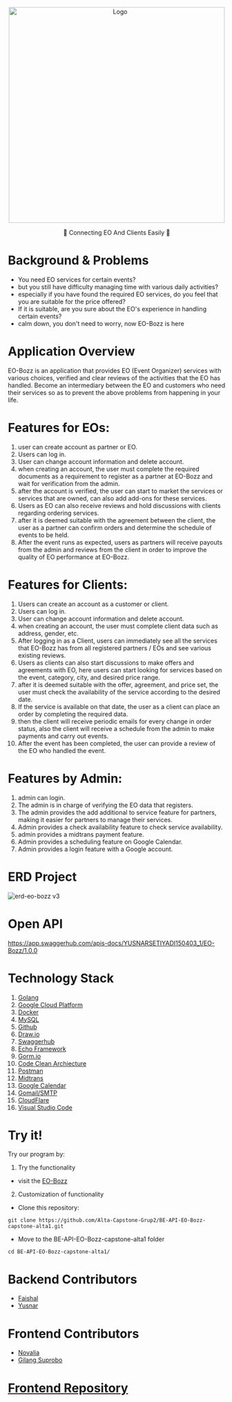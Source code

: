 <div align="center">
   <a href="https://github.com/Alta-Capstone-Grup2/BE-API-EO-Bozz-capstone-alta1">
    <img src="https://user-images.githubusercontent.com/116538882/211175131-95d2c06b-8ec1-401b-93bc-90f31a2c2967.png" alt="Logo" width="500px">
  </a>

<p align="center">
   💫 Connecting EO And Clients Easily 💫
</div>

# Background & Problems

- You need EO services for certain events?
- but you still have difficulty managing time with various daily activities?
- especially if you have found the required EO services, do you feel that you are suitable for the price offered?
- If it is suitable, are you sure about the EO's experience in handling certain events?
- calm down, you don't need to worry, now EO-Bozz is here

# Application Overview

EO-Bozz is an application that provides EO (Event Organizer) services with various choices, verified and clear reviews of the activities that the EO has handled. Become an intermediary between the EO and customers who need their services so as to prevent the above problems from happening in your life.

# Features for EOs:

1. user can create account as partner or EO.
2. Users can log in.
3. User can change account information and delete account.
4. when creating an account, the user must complete the required documents as a requirement to register as a partner at EO-Bozz and wait for verification from the admin.
5. after the account is verified, the user can start to market the services or services that are owned, can also add add-ons for these services.
6. Users as EO can also receive reviews and hold discussions with clients regarding ordering services.
7. after it is deemed suitable with the agreement between the client, the user as a partner can confirm orders and determine the schedule of events to be held.
8. After the event runs as expected, users as partners will receive payouts from the admin and reviews from the client in order to improve the quality of EO performance at EO-Bozz.

# Features for Clients:

1. Users can create an account as a customer or client.
2. Users can log in.
3. User can change account information and delete account.
4. when creating an account, the user must complete client data such as address, gender, etc.
5. After logging in as a Client, users can immediately see all the services that EO-Bozz has from all registered partners / EOs and see various existing reviews.
6. Users as clients can also start discussions to make offers and agreements with EO, here users can start looking for services based on the event, category, city, and desired price range.
7. after it is deemed suitable with the offer, agreement, and price set, the user must check the availability of the service according to the desired date.
8. If the service is available on that date, the user as a client can place an order by completing the required data.
9. then the client will receive periodic emails for every change in order status, also the client will receive a schedule from the admin to make payments and carry out events.
10. After the event has been completed, the user can provide a review of the EO who handled the event.

# Features by Admin:

1. admin can login.
2. The admin is in charge of verifying the EO data that registers.
3. The admin provides the add additional to service feature for partners, making it easier for partners to manage their services.
4. Admin provides a check availability feature to check service availability.
5. admin provides a midtrans payment feature.
6. Admin provides a scheduling feature on Google Calendar.
7. Admin provides a login feature with a Google account.

# ERD Project

![erd-eo-bozz v3](https://user-images.githubusercontent.com/116538882/211174918-36b8da21-c936-4aae-b1fc-2136b120f15a.jpg)


# Open API 

https://app.swaggerhub.com/apis-docs/YUSNARSETIYADI150403_1/EO-Bozz/1.0.0

# Technology Stack

1. [Golang](https://go.dev/)
2. [Google Cloud Platform](https://cloud.google.com/)
3. [Docker](https://www.docker.com/)
4. [MySQL](https://www.mysql.com/)
5. [Github](https://github.com/)
6. [Draw.io](https://app.diagrams.net)
7. [Swaggerhub](https://app.swaggerhub.com)
8. [Echo Framework](https://echo.labstack.com)
9. [Gorm.io](https://gorm.io)
10. [Code Clean Archiecture](https://blog.cleancoder.com/uncle-bob/2012/08/13/the-clean-architecture.html)
11. [Postman](https://www.postman.com)
12. [Midtrans](https://midtrans.com/id)
13. [Google Calendar](https://developers.google.com/calendar/api/quickstart/go?hl=id)
14. [Gomail/SMTP](https://pkg.go.dev/gopkg.in/gomail.v2)
15. [CloudFlare](https://www.cloudflare.com)
16. [Visual Studio Code](https://code.visualstudio.com)

# Try it!

Try our program by:

1. Try the functionality

- visit the [EO-Bozz](https://irisminty.my.id)

2. Customization of functionality

- Clone this repository:
```
git clone https://github.com/Alta-Capstone-Grup2/BE-API-EO-Bozz-capstone-alta1.git
```
- Move to the BE-API-EO-Bozz-capstone-alta1 folder
```
cd BE-API-EO-Bozz-capstone-alta1/
```

# Backend Contributors

- [Faishal](https://github.com/mfaishal882)
- [Yusnar](https://github.com/yusnarsetiyadi)

# Frontend Contributors

- [Novalia](https://github.com/Novalia9517)
- [Gilang Suprobo](https://github.com/gilangsup)

# [Frontend Repository](https://github.com/Alta-Capstone-Grup2/Frontend)
